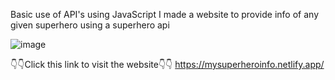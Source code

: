 Basic use of API's using JavaScript 
I made a website to provide info of any given superhero using a superhero api

![image](https://github.com/ray-pasino/superhero-app/assets/115047105/c5506223-7bf8-43c9-af7b-b07cf640f512)

👇️👇️Click this link to visit the website👇️👇
https://mysuperheroinfo.netlify.app/
